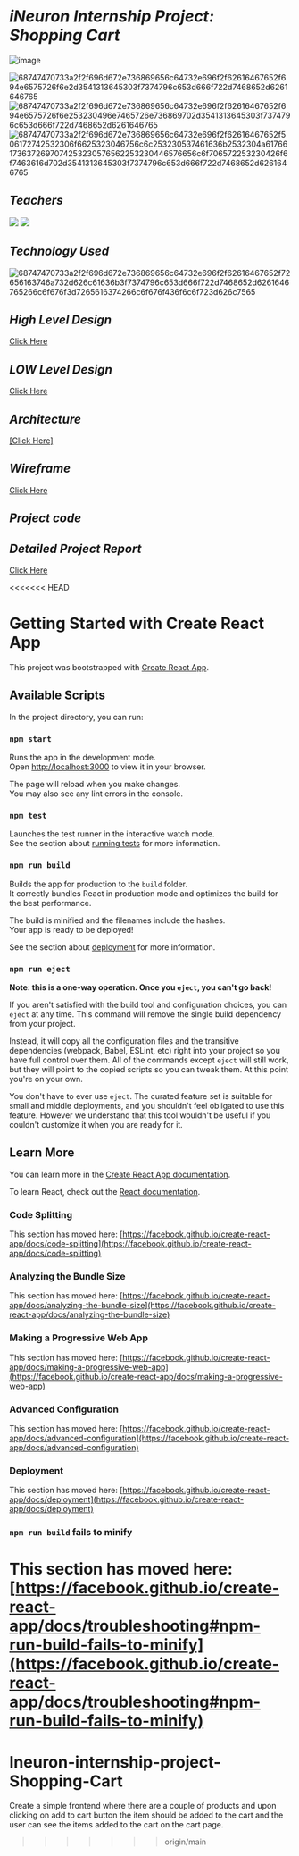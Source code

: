 # _iNeuron Internship Project: Shopping Cart_



![image](https://github.com/Vikashgupta95239/Ineuron-internship-project-Shopping-Cart/assets/111170423/f00c47ae-d9e3-4029-a4e4-5747f137563a)


![68747470733a2f2f696d672e736869656c64732e696f2f62616467652f694e6575726f6e2d3541313645303f7374796c653d666f722d7468652d6261646765](https://github.com/Vikashgupta95239/Ineuron-internship-project-Shopping-Cart/assets/111170423/a0889491-ac04-4fc1-81e4-706f067642f3)
![68747470733a2f2f696d672e736869656c64732e696f2f62616467652f694e6575726f6e253230496e7465726e736869702d3541313645303f7374796c653d666f722d7468652d6261646765](https://github.com/Vikashgupta95239/Ineuron-internship-project-Shopping-Cart/assets/111170423/4b1129e8-5aa6-4627-88e9-9d889e342cd7)
![68747470733a2f2f696d672e736869656c64732e696f2f62616467652f506172742532306f6625323046756c6c253230537461636b2532304a617661736372697074253230576562253230446576656c6f706572253230426f6f7463616d702d3541313645303f7374796c653d666f722d7468652d6261646765](https://github.com/Vikashgupta95239/Ineuron-internship-project-Shopping-Cart/assets/111170423/bad40d45-c739-44a5-bedf-de2eb680d0a1)


## _Teachers_
[![](https://img.shields.io/badge/Hitesh%20Choudhary%20Sir-5A16E0?style=for-the-badge)]() [![](https://img.shields.io/badge/Anurag%20Tiwari%20Sir-5A16E0?style=for-the-badge)]()

## _Technology Used_
![68747470733a2f2f696d672e736869656c64732e696f2f62616467652f72656163746a732d626c61636b3f7374796c653d666f722d7468652d6261646765266c6f676f3d7265616374266c6f676f436f6c6f723d626c7565](https://github.com/Vikashgupta95239/Ineuron-internship-project-Shopping-Cart/assets/111170423/d16390d6-e92f-4b0f-8dc0-196819a64e72)

## _High Level Design_
[Click Here](https://github.com/Vikashgupta95239/Ineuron-internship-project-Shopping-Cart/files/11727859/HLD.pdf)

## _LOW Level Design_
[Click Here](https://github.com/Vikashgupta95239/Ineuron-internship-project-Shopping-Cart/files/11727863/LLD.pdf)


## _Architecture_ 
[[Click Here]](https://github.com/Vikashgupta95239/Ineuron-internship-project-Shopping-Cart/files/11728031/Arichitecture.pdf)


## _Wireframe_

[Click Here](https://github.com/Vikashgupta95239/Ineuron-internship-project-Shopping-Cart/files/11727964/WIREFRAME.pptx)

## _Project code_

## _Detailed Project Report_

[Click Here](https://github.com/Vikashgupta95239/Ineuron-internship-project-Shopping-Cart/files/11727748/Presentation1.1.pdf)









<<<<<<< HEAD

# Getting Started with Create React App

This project was bootstrapped with [Create React App](https://github.com/facebook/create-react-app).

## Available Scripts

In the project directory, you can run:

### `npm start`

Runs the app in the development mode.\
Open [http://localhost:3000](http://localhost:3000) to view it in your browser.

The page will reload when you make changes.\
You may also see any lint errors in the console.

### `npm test`

Launches the test runner in the interactive watch mode.\
See the section about [running tests](https://facebook.github.io/create-react-app/docs/running-tests) for more information.

### `npm run build`

Builds the app for production to the `build` folder.\
It correctly bundles React in production mode and optimizes the build for the best performance.

The build is minified and the filenames include the hashes.\
Your app is ready to be deployed!

See the section about [deployment](https://facebook.github.io/create-react-app/docs/deployment) for more information.

### `npm run eject`

**Note: this is a one-way operation. Once you `eject`, you can't go back!**

If you aren't satisfied with the build tool and configuration choices, you can `eject` at any time. This command will remove the single build dependency from your project.

Instead, it will copy all the configuration files and the transitive dependencies (webpack, Babel, ESLint, etc) right into your project so you have full control over them. All of the commands except `eject` will still work, but they will point to the copied scripts so you can tweak them. At this point you're on your own.

You don't have to ever use `eject`. The curated feature set is suitable for small and middle deployments, and you shouldn't feel obligated to use this feature. However we understand that this tool wouldn't be useful if you couldn't customize it when you are ready for it.

## Learn More

You can learn more in the [Create React App documentation](https://facebook.github.io/create-react-app/docs/getting-started).

To learn React, check out the [React documentation](https://reactjs.org/).

### Code Splitting

This section has moved here: [https://facebook.github.io/create-react-app/docs/code-splitting](https://facebook.github.io/create-react-app/docs/code-splitting)

### Analyzing the Bundle Size

This section has moved here: [https://facebook.github.io/create-react-app/docs/analyzing-the-bundle-size](https://facebook.github.io/create-react-app/docs/analyzing-the-bundle-size)

### Making a Progressive Web App

This section has moved here: [https://facebook.github.io/create-react-app/docs/making-a-progressive-web-app](https://facebook.github.io/create-react-app/docs/making-a-progressive-web-app)

### Advanced Configuration

This section has moved here: [https://facebook.github.io/create-react-app/docs/advanced-configuration](https://facebook.github.io/create-react-app/docs/advanced-configuration)

### Deployment

This section has moved here: [https://facebook.github.io/create-react-app/docs/deployment](https://facebook.github.io/create-react-app/docs/deployment)

### `npm run build` fails to minify

This section has moved here: [https://facebook.github.io/create-react-app/docs/troubleshooting#npm-run-build-fails-to-minify](https://facebook.github.io/create-react-app/docs/troubleshooting#npm-run-build-fails-to-minify)
=======
# Ineuron-internship-project-Shopping-Cart
 Create a simple frontend where there are a couple of products and upon clicking on add to cart button the item should be added to the cart and the user can see the items added to the cart on the cart page.
>>>>>>> origin/main

